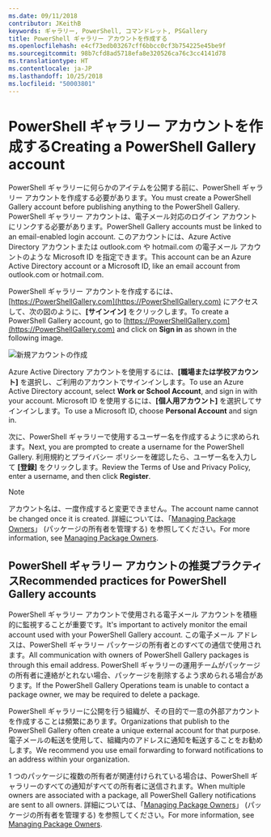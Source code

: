 ```yaml
---
ms.date: 09/11/2018
contributor: JKeithB
keywords: ギャラリー, PowerShell, コマンドレット, PSGallery
title: PowerShell ギャラリー アカウントを作成する
ms.openlocfilehash: e4cf73edb03267cff6bbcc0cf3b754225e45be9f
ms.sourcegitcommit: 98b7cfd8ad5718efa8e320526ca76c3cc4141d78
ms.translationtype: HT
ms.contentlocale: ja-JP
ms.lasthandoff: 10/25/2018
ms.locfileid: "50003801"
---
```

# <a name="creating-a-powershell-gallery-account"></a><span data-ttu-id="c04a8-103">PowerShell ギャラリー アカウントを作成する</span><span class="sxs-lookup"><span data-stu-id="c04a8-103">Creating a PowerShell Gallery account</span></span>

<span data-ttu-id="c04a8-104">PowerShell ギャラリーに何らかのアイテムを公開する前に、PowerShell ギャラリー アカウントを作成する必要があります。</span><span class="sxs-lookup"><span data-stu-id="c04a8-104">You must create a PowerShell Gallery account before publishing anything to the PowerShell Gallery.</span></span>
<span data-ttu-id="c04a8-105">PowerShell ギャラリー アカウントは、電子メール対応のログイン アカウントにリンクする必要があります。</span><span class="sxs-lookup"><span data-stu-id="c04a8-105">PowerShell Gallery accounts must be linked to an email-enabled login account.</span></span> <span data-ttu-id="c04a8-106">このアカウントには、Azure Active Directory アカウントまたは outlook.com や hotmail.com の電子メール アカウントのような Microsoft ID を指定できます。</span><span class="sxs-lookup"><span data-stu-id="c04a8-106">This account can be an Azure Active Directory account or a Microsoft ID, like an email account from outlook.com or hotmail.com.</span></span>

<span data-ttu-id="c04a8-107">PowerShell ギャラリー アカウントを作成するには、[https://PowerShellGallery.com](https://PowerShellGallery.com) にアクセスして、次の図のように、**[サインイン]** をクリックします。</span><span class="sxs-lookup"><span data-stu-id="c04a8-107">To create a PowerShell Gallery account, go to [https://PowerShellGallery.com](https://PowerShellGallery.com) and click on **Sign in** as shown in the following image.</span></span>

![新規アカウントの作成](../../Images/CreateAccount-Register.png)

<span data-ttu-id="c04a8-109">Azure Active Directory アカウントを使用するには、**[職場または学校アカウント]** を選択し、ご利用のアカウントでサインインします。</span><span class="sxs-lookup"><span data-stu-id="c04a8-109">To use an Azure Active Directory account, select **Work or School Account**, and sign in with your account.</span></span> <span data-ttu-id="c04a8-110">Microsoft ID を使用するには、**[個人用アカウント]** を選択してサインインします。</span><span class="sxs-lookup"><span data-stu-id="c04a8-110">To use a Microsoft ID, choose **Personal Account** and sign in.</span></span>

<span data-ttu-id="c04a8-111">次に、PowerShell ギャラリーで使用するユーザー名を作成するように求められます。</span><span class="sxs-lookup"><span data-stu-id="c04a8-111">Next, you are prompted to create a username for the PowerShell Gallery.</span></span> <span data-ttu-id="c04a8-112">利用規約とプライバシー ポリシーを確認したら、ユーザー名を入力して **[登録]** をクリックします。</span><span class="sxs-lookup"><span data-stu-id="c04a8-112">Review the Terms of Use and Privacy Policy, enter a username, and then click **Register**.</span></span>

> [!NOTE]
> <span data-ttu-id="c04a8-113">アカウント名は、一度作成すると変更できません。</span><span class="sxs-lookup"><span data-stu-id="c04a8-113">The account name cannot be changed once it is created.</span></span> <span data-ttu-id="c04a8-114">詳細については、「[Managing Package Owners](managing-package-owners.md)」 (パッケージの所有者を管理する) を参照してください。</span><span class="sxs-lookup"><span data-stu-id="c04a8-114">For more information, see [Managing Package Owners](managing-package-owners.md).</span></span>

## <a name="recommended-practices-for-powershell-gallery-accounts"></a><span data-ttu-id="c04a8-115">PowerShell ギャラリー アカウントの推奨プラクティス</span><span class="sxs-lookup"><span data-stu-id="c04a8-115">Recommended practices for PowerShell Gallery accounts</span></span>

<span data-ttu-id="c04a8-116">PowerShell ギャラリー アカウントで使用される電子メール アカウントを積極的に監視することが重要です。</span><span class="sxs-lookup"><span data-stu-id="c04a8-116">It's important to actively monitor the email account used with your PowerShell Gallery account.</span></span> <span data-ttu-id="c04a8-117">この電子メール アドレスは、PowerShell ギャラリー パッケージの所有者とのすべての通信で使用されます。</span><span class="sxs-lookup"><span data-stu-id="c04a8-117">All communication with owners of PowerShell Gallery packages is through this email address.</span></span> <span data-ttu-id="c04a8-118">PowerShell ギャラリーの運用チームがパッケージの所有者に連絡がとれない場合、パッケージを削除するよう求められる場合があります。</span><span class="sxs-lookup"><span data-stu-id="c04a8-118">If the PowerShell Gallery Operations team is unable to contact a package owner, we may be required to delete a package.</span></span>

<span data-ttu-id="c04a8-119">PowerShell ギャラリーに公開を行う組織が、その目的で一意の外部アカウントを作成することは頻繁にあります。</span><span class="sxs-lookup"><span data-stu-id="c04a8-119">Organizations that publish to the PowerShell Gallery often create a unique external account for that purpose.</span></span> <span data-ttu-id="c04a8-120">電子メールの転送を使用して、組織内のアドレスに通知を転送することをお勧めします。</span><span class="sxs-lookup"><span data-stu-id="c04a8-120">We recommend you use email forwarding to forward notifications to an address within your organization.</span></span>

<span data-ttu-id="c04a8-121">1 つのパッケージに複数の所有者が関連付けられている場合は、PowerShell ギャラリーのすべての通知がすべての所有者に送信されます。</span><span class="sxs-lookup"><span data-stu-id="c04a8-121">When multiple owners are associated with a package, all PowerShell Gallery notifications are sent to all owners.</span></span> <span data-ttu-id="c04a8-122">詳細については、「[Managing Package Owners](managing-package-owners.md)」 (パッケージの所有者を管理する) を参照してください。</span><span class="sxs-lookup"><span data-stu-id="c04a8-122">For more information, see [Managing Package Owners](managing-package-owners.md).</span></span>
